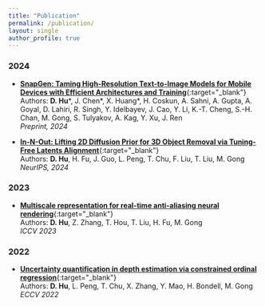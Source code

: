 ```yaml
---
title: "Publication"
permalink: /publication/
layout: single
author_profile: true
---
```


<!-- ## Publications -->

### 2024
- [**SnapGen: Taming High-Resolution Text-to-Image Models for Mobile Devices with Efficient Architectures and Training**](https://arxiv.org/pdf/2412.09619){:target="_blank"}  
  Authors: **D. Hu**\*, J. Chen\*, X. Huang\*, H. Coskun, A. Sahni, A. Gupta, A. Goyal, D. Lahiri, R. Singh, Y. Idelbayev, J. Cao, Y. Li, K.-T. Cheng, S.-H. Chan, M. Gong, S. Tulyakov, A. Kag, Y. Xu, J. Ren  
  *Preprint, 2024*  

- [**In-N-Out: Lifting 2D Diffusion Prior for 3D Object Removal via Tuning-Free Latents Alignment**](https://openreview.net/pdf?id=gffaYDu9mM){:target="_blank"}  
  Authors: **D. Hu**, H. Fu, J. Guo, L. Peng, T. Chu, F. Liu, T. Liu, M. Gong  
  *NeurIPS, 2024*  

### 2023
- [**Multiscale representation for real-time anti-aliasing neural rendering**](https://openaccess.thecvf.com/content/ICCV2023/papers/Hu_Multiscale_Representation_for_Real-Time_Anti-Aliasing_Neural_Rendering_ICCV_2023_paper.pdf){:target="_blank"}  
  Authors: **D. Hu**, Z. Zhang, T. Hou, T. Liu, H. Fu, M. Gong  
  *ICCV 2023*  

### 2022
- [**Uncertainty quantification in depth estimation via constrained ordinal regression**](https://www.ecva.net/papers/eccv_2022/papers_ECCV/papers/136620229.pdf){:target="_blank"}  
  Authors: **D. Hu**, L. Peng, T. Chu, X. Zhang, Y. Mao, H. Bondell, M. Gong  
  *ECCV 2022*  



